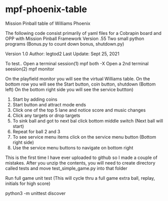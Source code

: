 # mpf-phoenix-table
Mission Pinball table of Williams Phoenix 

The following code consist primarily of yaml files for a Cobrapin board and OPP with Mission Pinball Framework Version .55
Two small python programs (Bonus.py to count down bonus, shutdown.py)

Version 1.0
Author: legtod2
Last Update: Sept 25, 2021

To test.. 
Open a terminal session(1)
mpf both -X
Open a 2nd terminal seesion(2)
mpf monitor

On the playfield monitor you will see the virtual Williams table. On the bottom row you will see the Start button, coin button, shutdown (Bottom left)
On the bottom right side you will see the service buttton)

1) Start by adding coins
2) Start button and attract mode ends
3) Click one of the top 5 lane and notice score and music changes
4) Click any targets or drop targets
5) To sink ball and got to next bal click bottom middle switch (Next ball will start)
6) Repeat for ball 2 and 3
7) To see service menu items click on the service menu button (Bottom right side)
8) Use the service menu buttons to navigate on bottom right

This is the first time I have ever uploaded to github so I made a couple of mistakes.
After you unzip the contents, you will need to create directory called tests and move test_simple_game.py into that folder

Run full game unit test (This will cycle thru a full game extra ball, replay, initials for high score)

python3 -m unittest discover
